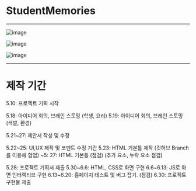 # StudentMemories

----

![image](https://user-images.githubusercontent.com/87300199/172023981-539484ce-0ac1-4adc-ad43-2cc035c77ef6.png)

![image](https://user-images.githubusercontent.com/87300199/172024011-2776f815-bd7e-42b4-9c24-3fe594ab0a3d.png)

![image](https://user-images.githubusercontent.com/87300199/172023991-fdab760e-a909-4416-901b-223ee986d953.png)

----

# 제작 기간

5.10: 프로젝트 기획 시작

5.18: 아이디어 회의, 브레인 스토밍 (학생, 요리)
5.19: 아이디어 회의, 브레인 스토밍 (색깔, 환경)

5.21~27: 제안서 작성 및 수정

5.22~25: UI,UX 제작 및 코멘트 수정 기간
5.23: HTML 기본틀 제작 (깃허브 Branch를 이용해 협업)
~5: 27: HTML 기본틀 (점검) (추가 요소, 누락 요소 점검)

5.28: 프로젝트 기획서 제출
5.30~6.6: HTML, CSS로 화면 구현
6.6~6.13: JS로 화면 인터렉티브 구현
6.13~6.20: 홈페이지 테스트 및 버그 잡기. (점검)
6.30: 프로젝트 구현물 제출
